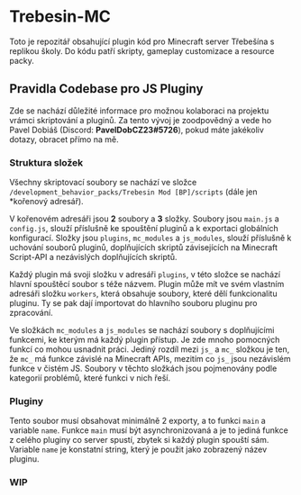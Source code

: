 ﻿# Trebesin-MC

Toto je repozitář obsahující plugin kód pro Minecraft server Třebešína s replikou školy. Do kódu patří skripty, gameplay customizace a resource packy.

## Pravidla Codebase pro JS Pluginy

Zde se nachází důležité informace pro možnou kolaboraci na projektu vrámci skriptování a pluginů.
Za tento vývoj je zoodpovědný a vede ho Pavel Dobiáš (Discord: **PavelDobCZ23#5726**), pokud máte jakékoliv dotazy, obracet přímo na mě.

### Struktura složek

Všechny skriptovací soubory se nachází ve složce `/development_behavior_packs/Trebesin Mod [BP]/scripts` (dále jen *kořenový adresář).

V kořenovém adresáři jsou **2** soubory a **3** složky. Soubory jsou `main.js` a `config.js`, slouží příslušně ke spouštění pluginů a k exportaci globálních konfigurací. Složky jsou `plugins`, `mc_modules` a `js_modules`, slouží příslušně k uchování souborů pluginů, doplňujících skriptů závisejících na Minecraft Script-API a nezávislých doplňujících skriptů.

Každý plugin má svoji složku v adresáři `plugins`, v této složce se nachází hlavní spouštěcí soubor s téže názvem.
Plugin může mít ve svém vlastním adresáři složku `workers`, která obsahuje soubory, které dělí funkcionalitu pluginu. Ty se pak dají importovat do hlavního souboru pluginu pro zpracování.

Ve složkách `mc_modules` a `js_modules` se nachází soubory s doplňujícími funkcemi, ke kterým má každý plugin přístup. Je zde mnoho pomocných funkcí co mohou usnadnit práci. Jediný rozdíl mezi `js_` a `mc_` složkou je ten, že `mc_` má funkce závislé na Minecraft APIs, mezitím co `js_` jsou nezávislém funkce v čistém JS. Soubory v těchto složkách jsou pojmenovány podle kategorií problémů, které funkci v nich řeší.

### Pluginy

Tento soubor musí obsahovat minimálně 2 exporty, a to funkci `main` a variable `name`. Funkce `main` musí být asynchronizovaná a je to jediná funkce z celého pluginy co server spustí, zbytek si každý plugin spouští sám. Variable `name` je konstatní string, který je použit jako zobrazený název pluginu.

### WIP

